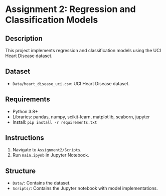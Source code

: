 # Assignment 2: Regression and Classification Models
## Description
This project implements regression and classification models using the UCI Heart Disease dataset.
## Dataset
- `Data/heart_disease_uci.csv`: UCI Heart Disease dataset.
## Requirements
- Python 3.8+
- Libraries: pandas, numpy, scikit-learn, matplotlib, seaborn, jupyter
- Install: `pip install -r requirements.txt`
## Instructions
1. Navigate to `Assignment2/Scripts`.
2. Run `main.ipynb` in Jupyter Notebook.
## Structure
- `Data/`: Contains the dataset.
- `Scripts/`: Contains the Jupyter notebook with model implementations.
